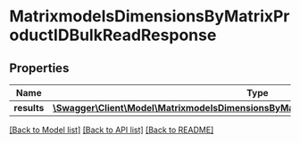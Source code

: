 # MatrixmodelsDimensionsByMatrixProductIDBulkReadResponse

## Properties
Name | Type | Description | Notes
------------ | ------------- | ------------- | -------------
**results** | [**\Swagger\Client\Model\MatrixmodelsDimensionsByMatrixProductIDBulkReadResponseItem[]**](MatrixmodelsDimensionsByMatrixProductIDBulkReadResponseItem.md) |  | [optional] 

[[Back to Model list]](../README.md#documentation-for-models) [[Back to API list]](../README.md#documentation-for-api-endpoints) [[Back to README]](../README.md)


